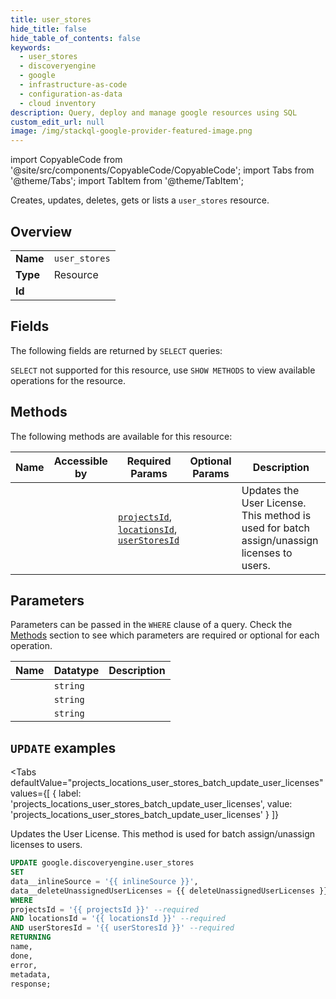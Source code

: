 ```yaml
--- 
title: user_stores
hide_title: false
hide_table_of_contents: false
keywords:
  - user_stores
  - discoveryengine
  - google
  - infrastructure-as-code
  - configuration-as-data
  - cloud inventory
description: Query, deploy and manage google resources using SQL
custom_edit_url: null
image: /img/stackql-google-provider-featured-image.png
---
```


import CopyableCode from '@site/src/components/CopyableCode/CopyableCode';
import Tabs from '@theme/Tabs';
import TabItem from '@theme/TabItem';

Creates, updates, deletes, gets or lists a <code>user_stores</code> resource.

## Overview
<table><tbody>
<tr><td><b>Name</b></td><td><code>user_stores</code></td></tr>
<tr><td><b>Type</b></td><td>Resource</td></tr>
<tr><td><b>Id</b></td><td><CopyableCode code="google.discoveryengine.user_stores" /></td></tr>
</tbody></table>

## Fields

The following fields are returned by `SELECT` queries:

`SELECT` not supported for this resource, use `SHOW METHODS` to view available operations for the resource.


## Methods

The following methods are available for this resource:

<table>
<thead>
    <tr>
    <th>Name</th>
    <th>Accessible by</th>
    <th>Required Params</th>
    <th>Optional Params</th>
    <th>Description</th>
    </tr>
</thead>
<tbody>
<tr>
    <td><a href="#projects_locations_user_stores_batch_update_user_licenses"><CopyableCode code="projects_locations_user_stores_batch_update_user_licenses" /></a></td>
    <td><CopyableCode code="update" /></td>
    <td><a href="#parameter-projectsId"><code>projectsId</code></a>, <a href="#parameter-locationsId"><code>locationsId</code></a>, <a href="#parameter-userStoresId"><code>userStoresId</code></a></td>
    <td></td>
    <td>Updates the User License. This method is used for batch assign/unassign licenses to users.</td>
</tr>
</tbody>
</table>

## Parameters

Parameters can be passed in the `WHERE` clause of a query. Check the [Methods](#methods) section to see which parameters are required or optional for each operation.

<table>
<thead>
    <tr>
    <th>Name</th>
    <th>Datatype</th>
    <th>Description</th>
    </tr>
</thead>
<tbody>
<tr id="parameter-locationsId">
    <td><CopyableCode code="locationsId" /></td>
    <td><code>string</code></td>
    <td></td>
</tr>
<tr id="parameter-projectsId">
    <td><CopyableCode code="projectsId" /></td>
    <td><code>string</code></td>
    <td></td>
</tr>
<tr id="parameter-userStoresId">
    <td><CopyableCode code="userStoresId" /></td>
    <td><code>string</code></td>
    <td></td>
</tr>
</tbody>
</table>

## `UPDATE` examples

<Tabs
    defaultValue="projects_locations_user_stores_batch_update_user_licenses"
    values={[
        { label: 'projects_locations_user_stores_batch_update_user_licenses', value: 'projects_locations_user_stores_batch_update_user_licenses' }
    ]}
>
<TabItem value="projects_locations_user_stores_batch_update_user_licenses">

Updates the User License. This method is used for batch assign/unassign licenses to users.

```sql
UPDATE google.discoveryengine.user_stores
SET 
data__inlineSource = '{{ inlineSource }}',
data__deleteUnassignedUserLicenses = {{ deleteUnassignedUserLicenses }}
WHERE 
projectsId = '{{ projectsId }}' --required
AND locationsId = '{{ locationsId }}' --required
AND userStoresId = '{{ userStoresId }}' --required
RETURNING
name,
done,
error,
metadata,
response;
```
</TabItem>
</Tabs>
